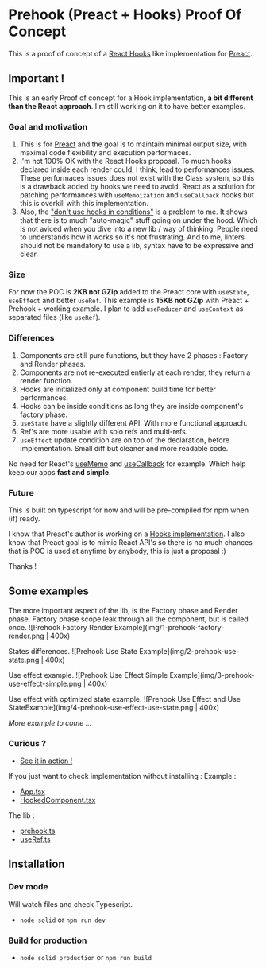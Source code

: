# Prehook (Preact + Hooks) Proof Of Concept
This is a proof of concept of a [React Hooks](https://reactjs.org/docs/hooks-reference.html) like implementation for [Preact](https://preactjs.com/).

## Important !
This is an early Proof of concept for a Hook implementation, **a bit different than the React approach**.
I'm still working on it to have better examples.

### Goal and motivation
1. This is for [Preact](https://preactjs.com/) and the goal is to maintain minimal output size, with maximal code flexibility and execution performaces.
2. I'm not 100% OK with the React Hooks proposal. To much hooks declared inside each render could, I think, lead to performances issues. These performaces issues does not exist with the Class system, so this is a drawback added by hooks we need to avoid.
React as a solution for patching performances with `useMemoization` and `useCallback` hooks but this is overkill with this implementation.
3. Also, the ["don't use hooks in conditions"](https://youtu.be/dpw9EHDh2bM?t=1942) is a problem to me. It shows that there is to much "auto-magic" stuff going on under the hood. Which is not aviced when you dive into a new lib / way of thinking. People need to understands how it works so it's not frustrating. And to me, linters should not be mandatory to use a lib, syntax have to be expressive and clear.

### Size
For now the POC is **2KB not GZip** added to the Preact core with `useState`, `useEffect` and better `useRef`.
This example is **15KB not GZip** with Preact + Prehook + working example.
I plan to add `useReducer` and `useContext` as separated files (like `useRef`).

### Differences
1. Components are still pure functions, but they have 2 phases : Factory and Render phases.
2. Components are not re-executed entierly at each render, they return a render function.
3. Hooks are initialized only at component build time for better performances.
4. Hooks can be inside conditions as long they are inside component's factory phase.
5. `useState` have a slightly different API. With more functional approach.
6. Ref's are more usable with solo refs and multi-refs.
7. `useEffect` update condition are on top of the declaration, before implementation. Small diff but cleaner and more readable code.

No need for React's [useMemo](https://reactjs.org/docs/hooks-reference.html#usememo) and [useCallback](https://reactjs.org/docs/hooks-reference.html#usecallback) for example.
Which help keep our apps **fast and simple**.

### Future
This is built on typescript for now and will be pre-compiled for npm when (if) ready.

I know that Preact's author is working on a [Hooks implementation](https://twitter.com/_developit/status/1057426596779450368).
I also know that Preact goal is to mimic React API's so there is no much chances that is POC is used at anytime by anybody, this is just a proposal :)

Thanks !

## Some examples

The more important aspect of the lib, is the Factory phase and Render phase.
Factory phase scope leak through all the component, but is called once.
![Prehook Factory Render Example](img/1-prehook-factory-render.png | 400x)

States differences.
![Prehook Use State Example](img/2-prehook-use-state.png | 400x)

Use effect example.
![Prehook Use Effect Simple Example](img/3-prehook-use-effect-simple.png | 400x)

Use effect with optimized state example.
![Prehook Use Effect and Use StateExample](img/4-prehook-use-effect-use-state.png | 400x)

*More example to come ...*


### Curious ?

- [See it in action !](https://solid-js.github.io/prehook-proof-of-concept/)

If you just want to check implementation without installing :
Example :
- [App.tsx](https://github.com/solid-js/prehook-proof-of-concept/blob/master/src/App.tsx)
- [HookedComponent.tsx](https://github.com/solid-js/prehook-proof-of-concept/blob/master/src/HookedComponent.tsx)

The lib :
- [prehook.ts](https://github.com/solid-js/prehook-proof-of-concept/blob/master/lib/prehook/prehook.ts)
- [useRef.ts](https://github.com/solid-js/prehook-proof-of-concept/blob/master/lib/prehook/useRef.ts)



## Installation

### Dev mode
Will watch files and check Typescript.
- `node solid` or `npm run dev`

### Build for production
- `node solid production` or `npm run build`
